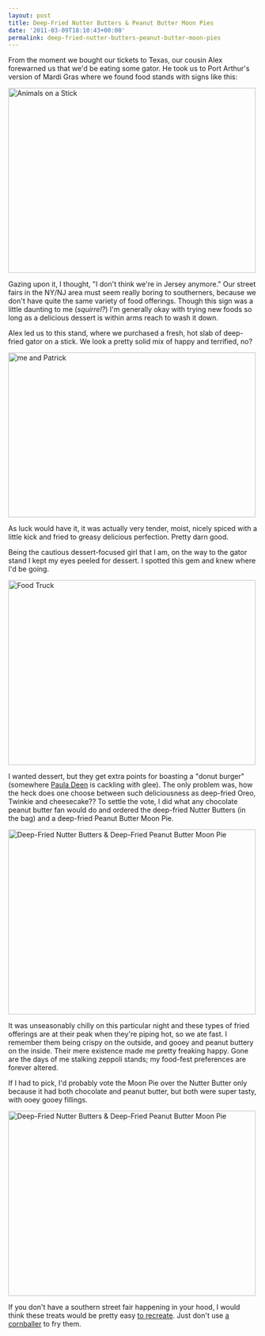 ```yaml
---
layout: post
title: Deep-Fried Nutter Butters & Peanut Butter Moon Pies
date: '2011-03-09T18:10:43+00:00'
permalink: deep-fried-nutter-butters-peanut-butter-moon-pies
---
```

From the moment we bought our tickets to Texas, our cousin Alex forewarned us that we'd be eating some gator. He took us to Port Arthur's version of Mardi Gras where we found food stands with signs like this:

<a href="http://www.flickr.com/photos/kstar810/5513234600/" title="Animals on a Stick by kstar810, on Flickr"><img src="http://farm6.static.flickr.com/5056/5513234600_5e5c816fb5.jpg" width="500" height="374" alt="Animals on a Stick" /></a>

Gazing upon it, I thought, "I don't think we're in Jersey anymore." Our street fairs in the NY/NJ area must seem really boring to southerners, because we don't have quite the same variety of food offerings. Though this sign was a little daunting to me (<em>squirrel?</em>) I'm generally okay with trying new foods so long as a delicious dessert is within arms reach to wash it down.

Alex led us to this stand, where we purchased a fresh, hot slab of deep-fried gator on a stick. We look a pretty solid mix of happy and terrified, no?

<a href="http://www.flickr.com/photos/kstar810/5512641323/" title="me and Patrick by kstar810, on Flickr"><img src="http://farm6.static.flickr.com/5179/5512641323_01ae904f49.jpg" width="500" height="333" alt="me and Patrick" /></a>

As luck would have it, it was actually very tender, moist, nicely spiced with a little kick and fried to greasy delicious perfection. Pretty darn good.

Being the cautious dessert-focused girl that I am, on the way to the gator stand I kept my eyes peeled for dessert. I spotted this gem and knew where I'd be going.

<a href="http://www.flickr.com/photos/kstar810/5513235086/" title="Food Truck by kstar810, on Flickr"><img src="http://farm6.static.flickr.com/5296/5513235086_32371db4f1.jpg" width="500" height="374" alt="Food Truck" /></a>

I wanted dessert, but they get extra points for boasting a "donut burger" (somewhere <a href="http://pauladeenridingthings.com/">Paula Deen</a> is cackling with glee). The only problem was, how the heck does one choose between such deliciousness as deep-fried Oreo, Twinkie and cheesecake?? To settle the vote, I did what any chocolate peanut butter fan would do and ordered the deep-fried Nutter Butters (in the bag) and a deep-fried Peanut Butter Moon Pie.

<a href="http://www.flickr.com/photos/kstar810/5513235934/" title="Deep-Fried Nutter Butters &amp; Deep-Fried Peanut Butter Moon Pie by kstar810, on Flickr"><img src="http://farm6.static.flickr.com/5254/5513235934_25abf8bb76.jpg" width="500" height="374" alt="Deep-Fried Nutter Butters &amp; Deep-Fried Peanut Butter Moon Pie" /></a>

It was unseasonably chilly on this particular night and these types of fried offerings are at their peak when they're piping hot, so we ate fast. I remember them being crispy on the outside, and gooey and peanut buttery on the inside. Their mere existence made me pretty freaking happy. Gone are the days of me stalking zeppoli stands; my food-fest preferences are forever altered.

If I had to pick, I'd probably vote the Moon Pie over the Nutter Butter only because it had both chocolate and peanut butter, but both were super tasty, with ooey gooey fillings.

<a href="http://www.flickr.com/photos/kstar810/5512639151/" title="Deep-Fried Nutter Butters &amp; Deep-Fried Peanut Butter Moon Pie by kstar810, on Flickr"><img src="http://farm6.static.flickr.com/5218/5512639151_26f6c0a99a.jpg" width="500" height="374" alt="Deep-Fried Nutter Butters &amp; Deep-Fried Peanut Butter Moon Pie" /></a>

If you don't have a southern street fair happening in your hood, I would think these treats would be pretty easy <a href="http://allrecipes.com//Recipe/deep-fried-oreos/Detail.aspx">to recreate</a>. Just don't use <a href="http://www.youtube.com/watch?v=dJe6jg5gHtk&feature=related">a cornballer</a> to fry them.
